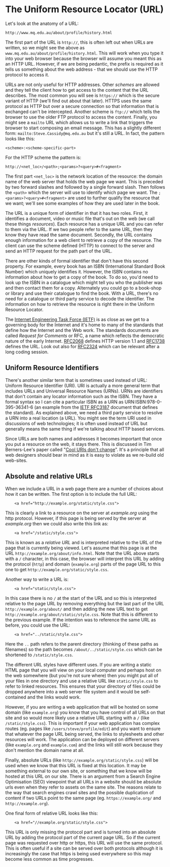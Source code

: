 The Uniform Resource Locator (URL)
=======

Let's look at the anatomy of a URL:

    http://www.mq.edu.au/about/profile/history.html
          

The first part of the URL is `http://`, this is often left out when URLs
are written, so we might see the above as
`www.mq.edu.au/about/profile/history.html`. This will work when you type
it into your web browser because the browser will assume you meant this
as an HTTP URL. However, if we are being pedantic, the prefix is
required as it tells us something about the web address - that we should
use the HTTP protocol to access it.

URLs are not only useful for HTTP addresses. Other *schemes* are allowed
and they tell the client how to get access to the content that the URL
describes. The most common you will see is `https://` which is the
secure variant of HTTP (we'll find out about that later). HTTPS uses the
same protocol as HTTP but over a secure connection so that information
that is exchanged can't be intercepted. Another scheme is `ftp://` which
tells the browser to use the older FTP protocol to access the content.
Finally, you might see a `mailto` URL which allows us to write a link
that triggers the browser to start composing an email message. This has
a slightly different form: `mailto:Steve.Cassidy@mq.edu.au` but it's
still a URL. In fact, the pattern looks like this:

    <scheme>:<scheme-specific-part>

For the HTTP scheme the pattern is:

    http://<net_loc>/<path>;<params>?<query>#<fragment>

The first part `<net_loc>` is the network location of the resource: the
domain name of the web server that holds the web page we want. This is
preceded by two forward slashes and followed by a single forward slash.
Then follows the `<path>` which the server will use to identify which
page we want. The `;<params>?<query>#<fragment>` are used to further
qualify the resource that we want; we'll see some examples of how they
are used later in the book.

The URL is a unique form of identifier in that it has two roles. First,
it identifies a document, video or music file that's out on the web (we
call these things *resources*). Each resource has a unique URL and you
can refer to them via the URL. If we two people refer to the same URL,
then they know they have read the same document. Secondly, the URL
contains enough information for a web client to retrieve a copy of the
resource. The client can use the scheme defined (HTTP) to connect to the
server and send an HTTP request for the path part of the URL.

There are other kinds of formal identifier that don't have this second
property. For example, every book has an ISBN (International Standard
Book Number) which uniquely identifies it. However, the ISBN contains no
information about how to get a copy of the book. To do so, you'd need to
look up the ISBN in a catalogue which might tell you who the publisher
was and then contact them for a copy. Alternately you could go to a
book-shop or library and use their catalogue to find the book. With a
URL, there's no need for a catalogue or third party service to decode
the identifier. The information on how to retrieve the resource is right
there in the Uniform Resource Locator.


The [Internet Engineering Task Force (IETF)](http://www.ietf.org/) is as
close as we get to a governing body for the Internet and it's home to
many of the standards that define how the Internet and the Web work. The
standards documents are called *Request for Comments* or RFC, a name
which reflects the democratic nature of the early Internet.
[RFC2068](http://datatracker.ietf.org/doc/rfc2068/) defines HTTP version
1.1 and [RFC1738](http://datatracker.ietf.org/doc/rfc1738/) defines the
URL. Look out also for
[RFC2324](http://datatracker.ietf.org/doc/rfc2324/) which can be
relevant after a long coding session.

## Uniform Resource Identifiers

There's another similar term that is sometimes used instead of URL:
Uniform Resource Identifier (URI). URI is actually a more general term
that includes URLs and Universal Resource Names (URNs). URNs are
identifiers that don't contain any locator information such as the ISBN.
They have a formal syntax so I can cite a particular ISBN as a URN as
URN:ISBN:978-0-395-36341-6 (an example from the [IETF
RFC3187](http://tools.ietf.org/html/draft-ietf-urnbis-rfc3187bis-isbn-urn-01)
document that defines the standard). As explained above, we need a third
party service to resolve a URN into a real location (a URL). You might
see the term URI used in discussions of web technologies; it is often
used instead of URL but generally means the same thing if we're talking
about HTTP based services.

Since URLs are both names and addresses it becomes important that once
you put a resource on the web, it stays there. This is discussed in Tim
Berners-Lee's paper called "[Cool URIs don't
change](http://www.w3.org/Provider/Style/URI)". It's a principle that
all web designers should bear in mind as it is easy to violate as we
re-build old web-sites.


## Absolute and relative URLs

When we include a URL in a web page there are a number of choices about
how it can be written.  The first option is to include the full URL:

```
    <a href="http://example.org/static/style.css">
```

This is clearly a link to a resource on the server at _example.org_ using the http protocol. 
However, if this page is being served by the server at _example.org_ then
we could also write this link as:

```
    <a href="/static/style.css">
```
This is known as a _relative URL_ and is interpreted relative to the URL of the page that is currently
being viewed.   Let's assume that this page is at the URL `http://example.org/about/info.html`.  Note 
that the URL above starts with a `/` character, in this case, the browser will interpret this
URL by adding the protocol (`http`) and domain (`example.org`) parts of the page URL
to this one to get `http://example.org/static/style.css`.   

Another way to write a URL is:

```
    <a href="static/style.css">
```
In this case there is no `/` at the start of the URL and so this is interpreted relative to the 
page URL by removing everything but the last part of the URL `http://example.org/about/` and
then adding the new URL text to get `http://example.org/about/static/style.css`.  Note that
this is different to the previous example.   If the intention was to reference the same 
URL as before, you could use the URL:

```
    <a href="../static/style.css">
```
Here the `..` path refers to the parent directory (thinking of these paths as filenames)
so the path becomes `/about/../static/style.css` which can be shortened to `/static/style.css`.

The different URL styles have different uses.  If you are writing a static HTML page 
that you will view on your local computer and perhaps host on the web somewhere (but you're
not sure where) then you might put all of your files in one directory and use a
relative URL like `static/style.css` to refer to linked resources.  This ensures that
your directory of files could be dropped anywhere into a web server file system and
it would be self-contained and the links would work.  

However, if you are writing a web application that will be hosted on some domain (like `example.org`)
you know that you have control of all URLs on that site and so would more likely 
use a relative URL starting with a `/` (like `/static/style.css`).  This is important
if your web application has complex routes (eg. pages like `/users/steve/profile/edit`) and
you want to ensure that whatever the page URL being served, the links to stylesheets
and other resources will work.    The application can be deployed on different servers 
(like `example.org` and `example.com`) and the links will still work because they don't 
mention the domain name at all.  

Finally, absolute URLs (like `http://example.org/static/style.css`) will be used when we 
know that this URL is fixed at this location.  It may be something external to our own 
site, or something that we know will be hosted at this URL on our site.  There is
an argument from a Search Engine Optimisation (SEO) viewpoint that all URLs in a 
website should be absolute urls even when they refer to assets on the same site. 
The reasons relate to the way that search engines crawl sites and the possible duplication
of content if two URLs point to the same page (eg. `https://example.org/` and `http://example.org`).

One final form of relative URL looks like this:

```
    <a href="//example.org/static/style.css">
```
This URL is only missing the protocol part and is turned into an absolute URL by adding 
the protocol part of the current page URL.  So if the current page was requested over
http or https, this URL will use the same protocol.  This is often useful if a site can
be served over both protocols although it is increasingly the case that https is being
used everywhere so this may become less common as time progresses.
